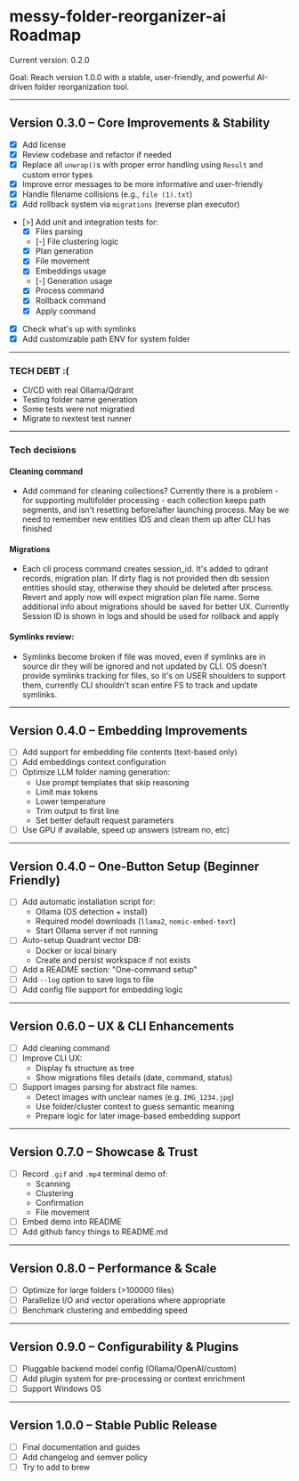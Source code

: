 # messy-folder-reorganizer-ai Roadmap

Current version: 0.2.0

Goal: Reach version 1.0.0 with a stable, user-friendly, and powerful AI-driven folder reorganization tool.

---

## Version 0.3.0 – Core Improvements & Stability

- [x] Add license
- [x] Review codebase and refactor if needed
- [x] Replace all `unwrap()`s with proper error handling using `Result` and custom error types
- [x] Improve error messages to be more informative and user-friendly
- [x] Handle filename collisions (e.g., `file (1).txt`)
- [x] Add rollback system via `migrations` (reverse plan executor)
- [>] Add unit and integration tests for:
  - [x] Files parsing
  - [-] File clustering logic
  - [x] Plan generation
  - [x] File movement
  - [x] Embeddings usage
  - [-] Generation usage
  - [x] Process command
  - [x] Rollback command
  - [x] Apply command
- [x] Check what's up with symlinks
- [x] Add customizable path ENV for system folder

---

### TECH DEBT :(

- CI/CD with real Ollama/Qdrant
- Testing folder name generation
- Some tests were not migratied
- Migrate to nextest test runner

---

### Tech decisions

#### Cleaning command

- Add command for cleaning collections? Currently there is a problem - for supporting multifolder processing - each collection keeps path segments, and isn't resetting before/after launching process. May be we need to remember new entities IDS and clean them up after CLI has finished

#### Migrations

- Each cli process command creates session_id. It's added to qdrant records, migration plan.
  If dirty flag is not provided then db session entities should stay, otherwise they should be deleted after process. Revert and apply now will expect migration plan file name.
  Some additional info about migrations should be saved for better UX. Currently Session ID is shown in logs and should be used for rollback and apply

#### Symlinks review:

- Symlinks become broken if file was moved, even if symlinks are in source dir they will be ignored and not updated by CLI. OS doesn't provide symlinks tracking for files, so it's on USER shoulders to support them, currently CLI shouldn't scan entire FS to track and update symlinks.

---

## Version 0.4.0 – Embedding Improvements

- [ ] Add support for embedding file contents (text-based only)
- [ ] Add embeddings context configuration
- [ ] Optimize LLM folder naming generation:
  - Use prompt templates that skip reasoning
  - Limit max tokens
  - Lower temperature
  - Trim output to first line
  - Set better default request parameters
- [ ] Use GPU if available, speed up answers (stream no, etc)

---

## Version 0.4.0 – One-Button Setup (Beginner Friendly)

- [ ] Add automatic installation script for:
  - Ollama (OS detection + install)
  - Required model downloads (`llama2`, `nomic-embed-text`)
  - Start Ollama server if not running
- [ ] Auto-setup Quadrant vector DB:
  - Docker or local binary
  - Create and persist workspace if not exists
- [ ] Add a README section: "One-command setup"
- [ ] Add `--log` option to save logs to file
- [ ] Add config file support for embedding logic

---

## Version 0.6.0 – UX & CLI Enhancements

- [ ] Add cleaning command
- [ ] Improve CLI UX:
  - Display fs structure as tree
  - Show migrations files details (date, command, status)
- [ ] Support images parsing for abstract file names:
  - Detect images with unclear names (e.g. `IMG_1234.jpg`)
  - Use folder/cluster context to guess semantic meaning
  - Prepare logic for later image-based embedding support

---

## Version 0.7.0 – Showcase & Trust

- [ ] Record `.gif` and `.mp4` terminal demo of:
  - Scanning
  - Clustering
  - Confirmation
  - File movement
- [ ] Embed demo into README
- [ ] Add github fancy things to README.md

---

## Version 0.8.0 – Performance & Scale

- [ ] Optimize for large folders (>100000 files)
- [ ] Parallelize I/O and vector operations where appropriate
- [ ] Benchmark clustering and embedding speed

---

## Version 0.9.0 – Configurability & Plugins

- [ ] Pluggable backend model config (Ollama/OpenAI/custom)
- [ ] Add plugin system for pre-processing or context enrichment
- [ ] Support Windows OS

---

## Version 1.0.0 – Stable Public Release

- [ ] Final documentation and guides
- [ ] Add changelog and semver policy
- [ ] Try to add to brew
